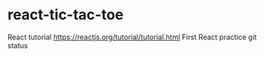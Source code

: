 # react-tic-tac-toe
React tutorial https://reactjs.org/tutorial/tutorial.html
First React practice
git status
